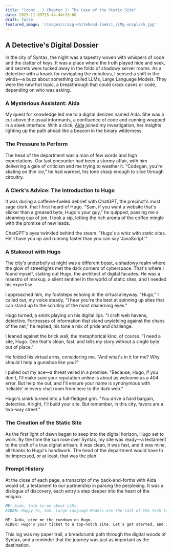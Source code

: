 ```yaml
---
title: "(cont...) Chapter 1: The Case of the Static Site"
date: 2023-11-09T15:44:44+13:00
draft: false
featured_image: '/images/craig-whitehead-lbekri_riMg-unsplash.jpg'
---
```



## A Detective's Digital Dossier

In the city of Syntax, the night was a tapestry woven with whispers of code and the clatter of keys. It was a place where the truth played hide and seek, and secrets were tucked away in the folds of shadowy server rooms. As a detective with a knack for navigating the nebulous, I sensed a shift in the winds—a buzz about something called LLMs, Large Language Models. They were the new hot topic, a breakthrough that could crack cases or code, depending on who was asking.

### A Mysterious Assistant: Aida

My quest for knowledge led me to a digital denizen named Aida. She was a cut above the usual informants, a confluence of code and cunning wrapped in a sleek interface. With a click, 
[Aida](https://github.com/paul-gauthier/aider) joined my investigation, her insights lighting up the path ahead like a beacon in the binary wilderness.


### The Pressure to Perform

The head of the department was a man of few words and high expectations. Our last encounter had been a stormy affair, with him delivering a gale of criticism and me trying to weather it. "Codegan, you're skating on thin ice," he had warned, his tone sharp enough to slice through circuitry.

### A Clerk's Advice: The Introduction to Hugo

It was during a caffeine-fueled debrief with ChatGPT, the precinct's most sage clerk, that I first heard of Hugo. "Sam, if you want a website that's slicker than a greased byte, Hugo's your guy," he quipped, passing me a steaming cup of joe. I took a sip, letting the rich aroma of the coffee mingle with the promise of new leads.

ChatGPT's eyes twinkled behind the steam. "Hugo's a whiz with static sites. He'll have you up and running faster than you can say 'JavaScript.'"

### A Stakeout with Hugo

The city's underbelly at night was a different beast, a shadowy realm where the glow of streetlights met the dark corners of cyberspace. That's where I found myself, staking out Hugo, the architect of digital facades. He was a maestro of markup, a silent sentinel in the world of static sites, and I needed his expertise.

I approached him, my footsteps echoing in the virtual alleyway. "Hugo," I called out, my voice steady, "I hear you're the best at spinning up sites that can stand up to the scrutiny of the most discerning eyes."

Hugo turned, a smirk playing on his digital lips. "I craft web havens, detective. Fortresses of information that stand unyielding against the chaos of the net," he replied, his tone a mix of pride and challenge.

I leaned against the brick wall, the metaphorical kind, of course. "I need a site, Hugo. One that's clean, fast, and tells my story without a single byte out of place."

He folded his virtual arms, considering me. "And what's in it for me? Why should I help a gumshoe like you?"

I pulled out my ace—a threat veiled in a promise. "Because, Hugo, if you don't, I'll make sure your reputation online is about as welcome as a 404 error. But help me out, and I'll ensure your name is synonymous with 'reliable' in every chat room from here to the dark web."

Hugo's smirk turned into a full-fledged grin. "You drive a hard bargain, detective. Alright, I'll build your site. But remember, in this city, favors are a two-way street."

### The Creation of the Static Site

As the first light of dawn began to seep into the digital horizon, Hugo set to work. By the time the sun rose over Syntax, my site was ready—a testament to the craft of a true digital artisan. It was clean, it was fast, and it was mine, all thanks to Hugo's handiwork. The head of the department would have to be impressed, or at least, that was the plan.

### Prompt History

At the close of each page, a transcript of my back-and-forths with Aida would sit, a testament to our partnership in parsing the perplexing. It was a dialogue of discovery, each entry a step deeper into the heart of the enigma.

```markdown
ME: Aida, talk to me about LLMs.
AIDER: Happy to, Sam. Large Language Models are the talk of the tech town. Here's the scoop...

ME: Aida, give me the rundown on Hugo.
AIDER: Hugo's your ticket to a top-notch site. Let's get started, and I'll show you the ropes...
```

This log was my paper trail, a breadcrumb path through the digital woods of Syntax, and a reminder that the journey was just as important as the destination.
